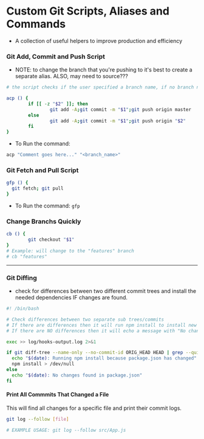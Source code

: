 # Custom Git Scripts, Aliases and Commands
- A collection of useful helpers to improve production and efficiency

### Git Add, Commit and Push Script
- NOTE: to change the branch that you're pushing to it's best to create a separate alias. ALSO, may need to source???
```bash
# the script checks if the user specified a branch name, if no branch name, then defaults to master

acp () {
        if [[ -z "$2" ]]; then  
                git add -A;git commit -m "$1";git push origin master
        else
                git add -A;git commit -m "$1";git push origin "$2"
        fi
}

```
- To Run the command:
```bash
acp "Comment goes here..." "<branch_name>"
```

### Git Fetch and Pull Script
```bash
gfp () {
  git fetch; git pull
}
```
- To Run the command: ```gfp```

### Change Branchs Quickly
```bash
cb () {
        git checkout "$1"
}
# Example: will change to the "features" branch
# cb "features"
```

-----------

### Git Diffing
- check for differences between two different commit trees and install the needed dependencies IF changes are found.
```bash    
#! /bin/bash

# Check differences between two separate sub trees/commits
# If there are differences then it will run npm install to install new dependencies that are needed
# If there are NO differences then it will echo a message with "No changes found in package.json"

exec >> log/hooks-output.log 2>&1

if git diff-tree --name-only --no-commit-id ORIG_HEAD HEAD | grep --quiet 'package.json'; then
  echo "$(date): Running npm install because package.json has changed"
  npm install > /dev/null
else
  echo "$(date): No changes found in package.json"
fi
```

#### Print All Commmits That Changed a File
This will find all changes for a specific file and print their commit logs.
```bash
git log --follow [file]

# EXAMPLE USAGE: git log --follow src/App.js
```

